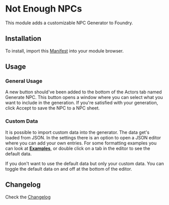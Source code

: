 # Not Enough NPCs

This module adds a customizable NPC Generator to Foundry.

## Installation

To install, import this [Manifest](https://raw.githubusercontent.com/ardittristan/VTTNPCGen/master/module.json) into your module browser.

## Usage

### General Usage

A new button should've been added to the bottom of the Actors tab named Generate NPC. This button opens a window where you can select what you want to include in the generation. If you're satisfied with your generation, click Accept to save the NPC to a NPC sheet.

### Custom Data

It is possible to import custom data into the generator. The data get's loaded from JSON. In the settings there is an option to open a JSON editor where you can add your own entries. For some formatting examples you can look at [__Examples__](https://github.com/ardittristan/VTTNPCGen/blob/master/examples.md), or double click on a tab in the editor to see the default data.

If you don't want to use the default data but only your custom data. You can toggle the default data on and off at the bottom of the editor.

## Changelog

Check the [Changelog](https://github.com/ardittristan/VTTNPCGen/blob/master/CHANGELOG.md)
